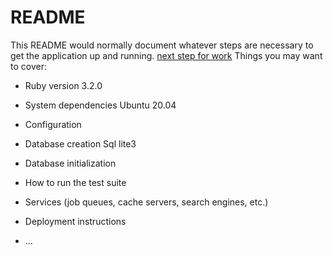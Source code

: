 # README

This README would normally document whatever steps are necessary to get the
application up and running.
[next step for work](https://guides.rubyonrails.org/getting_started.html#continuous-integration-with-github-actions)
Things you may want to cover:

* Ruby version
  3.2.0
* System dependencies
  Ubuntu 20.04
* Configuration

* Database creation
  Sql lite3
* Database initialization

* How to run the test suite

* Services (job queues, cache servers, search engines, etc.)

* Deployment instructions

* ...
